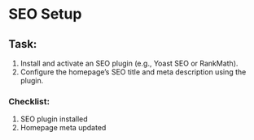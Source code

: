 # SEO Setup
## Task:
1. Install and activate an SEO plugin (e.g., Yoast SEO or RankMath).
2. Configure the homepage’s SEO title and meta description using the plugin.


### Checklist:
1. SEO plugin installed
2. Homepage meta updated
